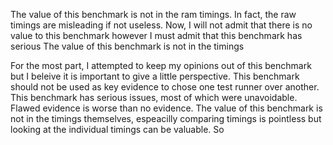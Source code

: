 The value of this benchmark is not in the ram timings. In fact, the raw timings are misleading if not useless. Now, I will not admit that there is no value to this benchmark however I must admit that this benchmark has serious
The value of this benchmark is not in the timings 

For the most part, I attempted to keep my opinions out of this benchmark but I beleive it is important to give a little perspective. This benchmark should not be used as key evidence to chose one test runner over another. This benchmark has serious issues, most of which were unavoidable. Flawed evidence is worse than no evidence. The value of this benchmark is not in the timings themselves, espeacilly comparing timings is pointless but looking at the individual timings can be valuable. So 